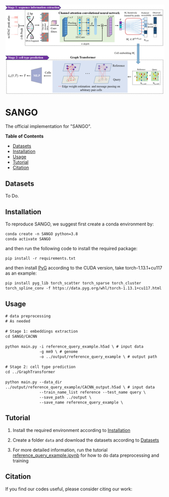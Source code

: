 ![](figures/model.png)

# SANGO

The official implementation for "SANGO".

**Table of Contents**

* [Datasets](#Datasets)
* [Installation](#Installation)
* [Usage](#Usage)
* [Tutorial](#Tutorial)
* [Citation](#Citation)

## Datasets

To Do.

## Installation

To reproduce SANGO, we suggest first create a conda environment by:

~~~shell
conda create -n SANGO python=3.8
conda activate SANGO
~~~

and then run the following code to install the required package:

~~~shell
pip install -r requirements.txt
~~~

and then install [PyG](https://pytorch-geometric.readthedocs.io/en/latest/install/installation.html) according to the CUDA version, take torch-1.13.1+cu117 as an example:

~~~shell
pip install pyg_lib torch_scatter torch_sparse torch_cluster torch_spline_conv -f https://data.pyg.org/whl/torch-1.13.1+cu117.html
~~~

## Usage

~~~shell
# data preprocessing
# As needed

# Stage 1: embeddings extraction
cd SANGO/CACNN

python main.py -i reference_query_example.h5ad \ # input data
               -g mm9 \ # genome
               -o ../output/reference_query_example \ # output path

# Stage 2: cell type prediction
cd ../GraphTransformer

python main.py --data_dir ../output/reference_query_example/CACNN_output.h5ad \ # input data
               --train_name_list reference --test_name query \
               --save_path ../output \
               --save_name reference_query_example \
~~~

## Tutorial

1. Install the required environment according to [Installation](#Installation)

2. Create a folder `data` and download the datasets according to [Datasets](#Datasets)

3. For more detailed information, run the tutorial [reference_query_example.ipynb](reference_query_example.ipynb) for how to do data preprocessing and training 

## Citation

If you find our codes useful, please consider citing our work:

~~~bibtex

~~~